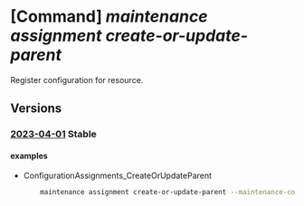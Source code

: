 # [Command] _maintenance assignment create-or-update-parent_

Register configuration for resource.

## Versions

### [2023-04-01](/Resources/mgmt-plane/L3N1YnNjcmlwdGlvbnMve30vcmVzb3VyY2Vncm91cHMve30vcHJvdmlkZXJzL3t9L3t9L3t9L3t9L3t9L3Byb3ZpZGVycy9taWNyb3NvZnQubWFpbnRlbmFuY2UvY29uZmlndXJhdGlvbmFzc2lnbm1lbnRzL3t9/2023-04-01.xml) **Stable**

<!-- mgmt-plane /subscriptions/{}/resourcegroups/{}/providers/{}/{}/{}/{}/{}/providers/microsoft.maintenance/configurationassignments/{} 2023-04-01 -->

#### examples

- ConfigurationAssignments_CreateOrUpdateParent
    ```bash
        maintenance assignment create-or-update-parent --maintenance-configuration-id "/subscriptions/5b4b650e-28b9-4790-b3ab-ddbd88d727c4/resourcegroups/examplerg/providers/Micr osoft.Maintenance/maintenanceConfigurations/policy1" --name "workervmPolicy" --provider-name "Microsoft.Compute" --resource-group "examplerg" --resource-name "smdvm1" --resource-parent- name "smdtest1" --resource-parent-type "virtualMachineScaleSets" --resource-type "virtualMachines"
    ```
